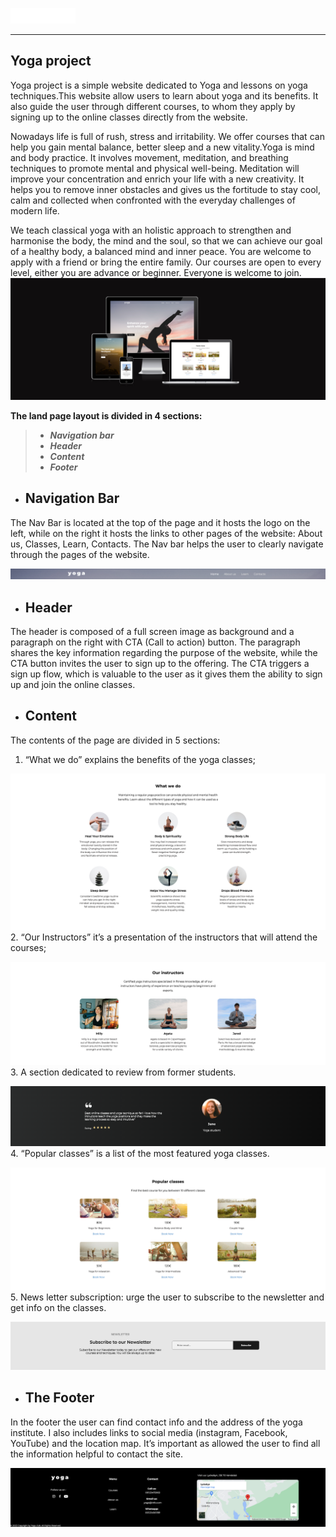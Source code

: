 ![CI logo](/assets/images/Logo.png)

------

## Yoga project

Yoga project is a simple website dedicated to Yoga and lessons on yoga techniques.This website allow users to learn about yoga and its benefits. It also guide the user through  different courses, to whom they apply by signing up to the online classes directly from the website.

Nowadays life is full of rush, stress and irritability. We offer courses that can help you gain mental balance, better sleep and a new vitality.Yoga is mind and body practice. It involves movement, meditation, and breathing techniques to promote mental and physical well-being. Meditation will improve your concentration and enrich your life with a new creativity. It helps you to remove inner obstacles and gives us the fortitude to stay cool, calm and collected when confronted with the everyday challenges of modern life.

We teach classical yoga with an holistic approach to strengthen and harmonise the body, the mind and the soul, so that we can achieve our goal of a healthy body, a balanced mind and inner peace. You are welcome to apply with a friend or bring the entire family. Our courses are open  to every level, either you are advance or beginner. Everyone is welcome to join.
![web-project](/assets/images/screen-shot.png)



**The land page layout is divided in 4 sections:**
> - ***Navigation bar***
> - ***Header***
> - ***Content***
> - ***Footer***

- ## Navigation Bar 
The Nav Bar is located at the top of the page and it hosts the logo on the left, while on the right it hosts the links to other pages of the website: About us, Classes, Learn, Contacts.
The Nav bar helps the user to clearly navigate through the pages of the website.


![web-project](/assets/images/screen-nav.png)

- ## Header
The header is composed of a full screen image as background and a paragraph on the right with CTA (Call to action) button. 
The paragraph shares the key information regarding the purpose of the website, while the CTA button invites the user to sign up to the offering. 
The CTA triggers a sign up flow, which is valuable to the user as it gives them the ability to sign up and join the online classes.

- ## Content
The contents of the page are divided in 5 sections:
1. “What we do” explains the benefits of the yoga classes;


![web-project](/assets/images/screen-we.png)
2. “Our Instructors” it’s a presentation of the instructors that will attend the courses;


![web-project](/assets/images/screen-inst.png)
3. A section dedicated to review from former students.


![web-project](/assets/images/screen-review.png)
4. “Popular classes” is a list of the most featured yoga classes.


![web-project](/assets/images/screen-courses.png)
5. News letter subscription: urge the user to subscribe to the newsletter and get info on the classes.


![web-project](/assets/images/screen-news.png)

- ## The Footer
In the footer the user can find contact info and the address of the yoga institute. I also includes links to social media (instagram, Facebook, YouTube) and the location map.
It’s important as allowed the user to find all the information helpful to contact the site.


![web-project](/assets/images/screen-footer.png)